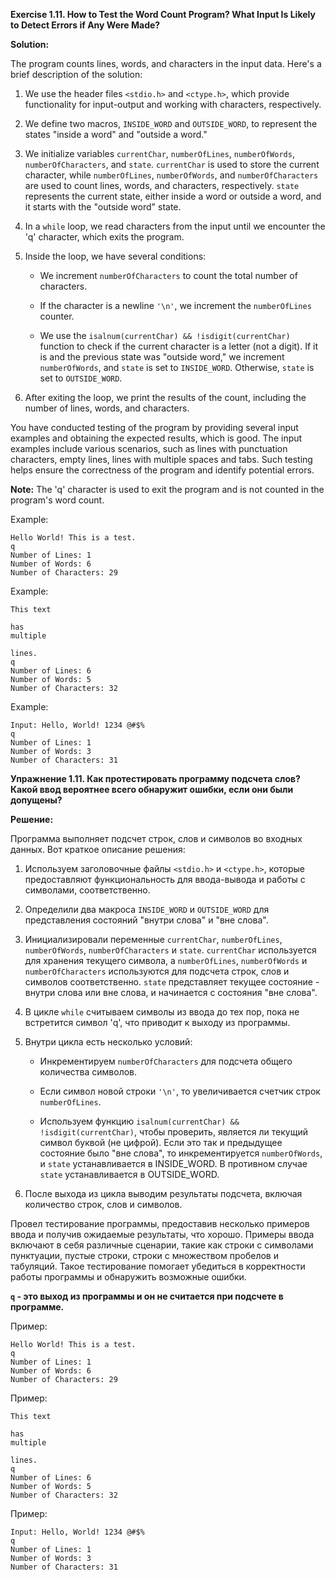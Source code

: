 **Exercise 1.11. How to Test the Word Count Program? What Input Is Likely to Detect Errors if Any Were Made?**

**Solution:**

The program counts lines, words, and characters in the input data. Here's a brief description of the solution:

1. We use the header files `<stdio.h>` and `<ctype.h>`, which provide functionality for input-output and working with 
   characters, respectively.
2. We define two macros, `INSIDE_WORD` and `OUTSIDE_WORD`, to represent the states "inside a word" and "outside a word."
3. We initialize variables `currentChar`, `numberOfLines`, `numberOfWords`, `numberOfCharacters`, and `state`. 
   `currentChar` is used to store the current character, while `numberOfLines`, `numberOfWords`, and `numberOfCharacters`
   are used to count lines, words, and characters, respectively. `state` represents the current state, either inside a 
   word or outside a word, and it starts with the "outside word" state.
4. In a `while` loop, we read characters from the input until we encounter the 'q' character, which exits the program.
5. Inside the loop, we have several conditions:

   - We increment `numberOfCharacters` to count the total number of characters.

   - If the character is a newline `'\n'`, we increment the `numberOfLines` counter.

   - We use the `isalnum(currentChar) && !isdigit(currentChar)` function to check if the current character is a letter 
     (not a digit). If it is and the previous state was "outside word," we increment `numberOfWords`, and `state` is set
     to `INSIDE_WORD`. Otherwise, `state` is set to `OUTSIDE_WORD`.
6. After exiting the loop, we print the results of the count, including the number of lines, words, and characters.

You have conducted testing of the program by providing several input examples and obtaining the expected results, which 
is good. The input examples include various scenarios, such as lines with punctuation characters, empty lines, lines 
with multiple spaces and tabs. Such testing helps ensure the correctness of the program and identify potential errors.

**Note:** The 'q' character is used to exit the program and is not counted in the program's word count.

Example:
```
Hello World! This is a test.
q
Number of Lines: 1
Number of Words: 6
Number of Characters: 29
```

Example:
```
This text

has
multiple

lines.
q
Number of Lines: 6
Number of Words: 5
Number of Characters: 32
```

Example:
```
Input: Hello, World! 1234 @#$%
q
Number of Lines: 1
Number of Words: 3
Number of Characters: 31
```





**Упражнение 1.11. Как протестировать программу подсчета слов? Какой ввод вероятнее всего обнаружит ошибки, если они были 
допущены?**

**Решение:**

Программа выполняет подсчет строк, слов и символов во входных данных. Вот краткое описание решения:

1. Используем заголовочные файлы `<stdio.h>` и `<ctype.h>`, которые предоставляют функциональность для ввода-вывода и 
   работы с символами, соответственно.

2. Определили два макроса `INSIDE_WORD` и `OUTSIDE_WORD` для представления состояний "внутри слова" и "вне слова".

3. Инициализировали переменные `currentChar`, `numberOfLines`, `numberOfWords`, `numberOfCharacters` и `state`. 
   `currentChar` используется для хранения текущего символа, а `numberOfLines`, `numberOfWords` и `numberOfCharacters` 
   используются для подсчета строк, слов и символов соответственно. `state` представляет текущее состояние - внутри 
   слова или вне слова, и начинается с состояния "вне слова".

4. В цикле `while` считываем символы из ввода до тех пор, пока не встретится символ 'q', что приводит к выходу из 
   программы.

5. Внутри цикла есть несколько условий:

    - Инкрементируем `numberOfCharacters` для подсчета общего количества символов.

    - Если символ новой строки `'\n'`, то увеличивается счетчик строк `numberOfLines`.

    - Используем функцию `isalnum(currentChar) && !isdigit(currentChar)`, чтобы проверить, является ли текущий символ 
      буквой (не цифрой). Если это так и предыдущее состояние было "вне слова", то инкрементируется `numberOfWords`, и 
      `state` устанавливается в INSIDE_WORD. В противном случае `state` устанавливается в OUTSIDE_WORD.

6. После выхода из цикла выводим результаты подсчета, включая количество строк, слов и символов.

Провел тестирование программы, предоставив несколько примеров ввода и получив ожидаемые результаты, что хорошо. 
Примеры ввода включают в себя различные сценарии, такие как строки с символами пунктуации, пустые строки, строки с 
множеством пробелов и табуляций. Такое тестирование помогает убедиться в корректности работы программы и обнаружить 
возможные ошибки.


**`q` - это выход из программы и он не считается при подсчете в программе.**

Пример:
```
Hello World! This is a test.
q
Number of Lines: 1
Number of Words: 6
Number of Characters: 29
```
Пример:
```
This text

has
multiple

lines.
q
Number of Lines: 6
Number of Words: 5
Number of Characters: 32
```

Пример:
```
Input: Hello, World! 1234 @#$%
q
Number of Lines: 1
Number of Words: 3
Number of Characters: 31
```